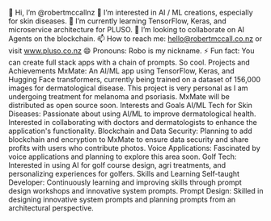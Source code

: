 👋 Hi, I’m @robertmccallnz
👀 I’m interested in AI / ML creations, especially for skin diseases.
🌱 I’m currently learning TensorFlow, Keras, and microservice architecture for PLUSO.
💞️ I’m looking to collaborate on AI Agents on the blockchain.
📫 How to reach me: hello@robertmccall.co.nz or visit www.pluso.co.nz
😄 Pronouns: Robo is my nickname.
⚡ Fun fact: You can create full stack apps with a chain of prompts. So cool.
Projects and Achievements
MxMate: An AI/ML app using TensorFlow, Keras, and Hugging Face transformers, currently being trained on a dataset of 156,000 images for dermatological disease. This project is very personal as I am undergoing treatment for melanoma and psoriasis. MxMate will be distributed as open source soon.
Interests and Goals
AI/ML Tech for Skin Diseases: Passionate about using AI/ML to improve dermatological health. Interested in collaborating with doctors and dermatologists to enhance the application's functionality.
Blockchain and Data Security: Planning to add blockchain and encryption to MxMate to ensure data security and share profits with users who contribute photos.
Voice Applications: Fascinated by voice applications and planning to explore this area soon.
Golf Tech: Interested in using AI for golf course design, agri treatments, and personalizing experiences for golfers.
Skills and Learning
Self-taught Developer: Continuously learning and improving skills through prompt design workshops and innovative system prompts.
Prompt Design: Skilled in designing innovative system prompts and planning prompts from an architectural perspective.

<!---
robertmccallnz/robertmccallnz is a ✨ special ✨ repository because its `README.md` (this file) appears on your GitHub profile.
You can click the Preview link to take a look at your changes.
--->
